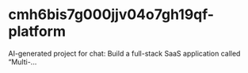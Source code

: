 # cmh6bis7g000jjv04o7gh19qf-platform
AI-generated project for chat: Build a full-stack SaaS application called “Multi-...
